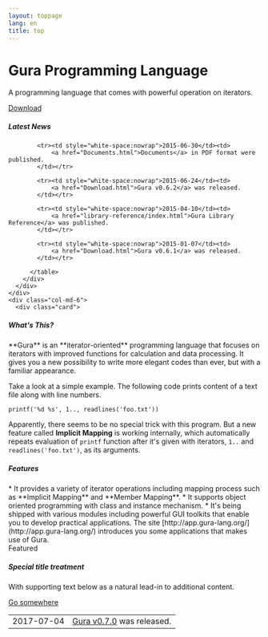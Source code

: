```yaml
---
layout: toppage
lang: en
title: top
---
```

<div class="jumbotron">
  <h1 class="display-4">Gura Programming Language</h1>
  <p class="lead">A programming language that comes with powerful operation on iterators.</p>
  <a class="btn btn-primary btn-lg" href="/download/" role="button">Download</a>
</div>

<div class="container-fluid">
  <div class="row">
	<div class="col-md-6">
	  <div class="card">
		<div class="card-body">
		  <h5 class="card-title">Latest News</h5>
		  <table>
			<tr><td style="white-space:nowrap">2017-07-04</td><td>
				<a href="Download.html">Gura v0.7.0</a> was released.
			</td></tr>

			<tr><td style="white-space:nowrap">2015-06-30</td><td>
				<a href="Documents.html">Documents</a> in PDF format were published.
			</td></tr>

			<tr><td style="white-space:nowrap">2015-06-24</td><td>
				<a href="Download.html">Gura v0.6.2</a> was released.
			</td></tr>

			<tr><td style="white-space:nowrap">2015-04-10</td><td>
				<a href="library-reference/index.html">Gura Library Reference</a> was published.
			</td></tr>

			<tr><td style="white-space:nowrap">2015-01-07</td><td>
				<a href="Download.html">Gura v0.6.1</a> was released.
			</td></tr>

		  </table>
		</div>
	  </div>
	</div>
	<div class="col-md-6">
	  <div class="card">
<div class="card-body" markdown="1">
<h5 class="card-title">What's This?</h5>
**Gura** is an **iterator-oriented** programming language
that focuses on iterators with improved functions for calculation and data processing.
It gives you a new possibility to write more elegant codes than ever,
but with a familiar appearance.

Take a look at a simple example.
The following code prints content of a text file along with line numbers.

    printf('%d %s', 1.., readlines('foo.txt'))

Apparently, there seems to be no special trick with this program.
But a new feature called **Implicit Mapping** is working internally,
which automatically repeats evaluation of `printf` function
after it's given with iterators, `1..` and `readlines('foo.txt')`, as its arguments.
</div>
	  </div>
	</div>
  </div>

  <div class="row mt-2">
	<div class="col-md-6">
	  <div class="card">
<div class="card-body" markdown="1">
<h5 class="card-title">Features</h5>
* It provides a variety of iterator operations including mapping process
  such as **Implicit Mapping** and **Member Mapping**.
* It supports object oriented programming with class and instance mechanism.
* It's being shipped with various modules including powerful GUI toolkits
  that enable you to develop practical applications.
  The site [http://app.gura-lang.org/](http://app.gura-lang.org/) introduces you
  some applications that makes use of Gura.
</div>
	  </div>
	</div>
	<div class="col-md-6">
	  <div class="card">
		<div class="card-header">
		  Featured
		</div>
		<div class="card-body">
		  <h5 class="card-title">Special title treatment</h5>
		  <p class="card-text">With supporting text below as a natural lead-in to additional content.</p>
		  <a href="#" class="btn btn-primary">Go somewhere</a>
		</div>
	  </div>
	</div>
  </div>
</div>
